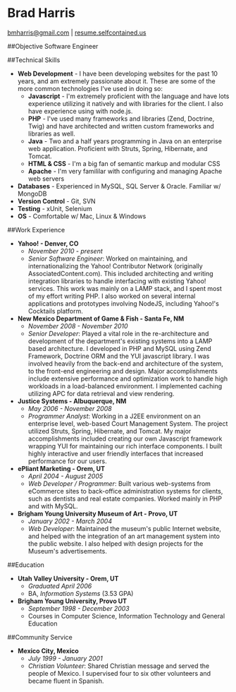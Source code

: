 Brad Harris
===
[bmharris@gmail.com](mailto:bmharris@gmail.com) | [resume.selfcontained.us](http://resume.selfcontained.us)

##Objective
	Software Engineer

##Technical Skills
+	**Web Development** - I have been developing websites for the past 10 years, and am extremely passionate about it.  These are some of the more common technologies I've used in doing so:
	+	**Javascript** - I'm extremely proficient with the language and have lots experience utilizing it natively and with libraries for the client.  I also have experience using with node.js.
	+	**PHP** - I've used many frameworks and libraries (Zend, Doctrine, Twig) and have architected and written custom frameworks and libraries as well.
	+	**Java** - Two and a half years programming in Java on an enterprise web application. Proficient with Struts, Spring, Hibernate, and Tomcat.
	+	**HTML & CSS** - I'm a big fan of semantic markup and modular CSS
	+	**Apache** - I'm very famililar with configuring and managing Apache web servers
+	**Databases** - Experienced in MySQL, SQL Server & Oracle.  Familiar w/ MongoDB
+	**Version Control** - Git, SVN
+	**Testing** - xUnit, Selenium
+	**OS** - Comfortable w/ Mac, Linux & Windows

##Work Experience
+	**Yahoo! - Denver, CO**
	+	*November 2010 - present*
	+	*Senior Software Engineer*: Worked on maintaining, and internationalizing the Yahoo! Contributor Network (originally AssociatedContent.com).  This included architecting and writing integration libraries to handle interfacing with existing Yahoo! services.  This work was mainly on a LAMP stack, and I spent most of my effort writing PHP.  I also worked on several internal applications and prototypes involving NodeJS, including Yahoo!'s Cocktails platform.
+	**New Mexico Department of Game & Fish - Santa Fe, NM**
	+	*November 2008 - November 2010*
	+	*Senior Developer*: Played a vital role in the re-architecture and development of the department's existing systems into a LAMP based architecture. I developed in PHP and MySQL using Zend Framework, Doctrine ORM and the YUI javascript library. I was involved heavily from the back-end and architecture of the system, to the front-end engineering and design.  Major accomplishments include extensive performance and optimization work to handle high workloads in a load-balanced environment.  I implemented caching utilizing APC for data retrieval and view rendering.
+	**Justice Systems - Albuquerque, NM**
	+	*May 2006 - November 2008*
	+	*Programmer Analyst*: Working in a J2EE environment on an enterprise level, web-based Court Management System. The project utilized Struts, Spring, Hibernate, and Tomcat. My major accomplishments included creating our own Javascript framework wrapping YUI for maintaining our rich interface components.  I built highly interactive and user friendly interfaces that increased performance for our users.
+	**ePliant Marketing - Orem, UT**
	+	*April 2004 - August 2005*
	+	*Web Developer / Programmer*: Built various web-systems from eCommerce sites to back-office administration systems for clients, such as dentists and real estate companies. Worked mainly in PHP and with MySQL.
+	**Brigham Young University Museum of Art - Provo, UT**
	+	*January 2002 - March 2004*
	+	*Web Developer*: Maintained the museum's public Internet website, and helped with the integration of an art management system into the public website.  I also helped with design projects for the Museum's advertisements.

##Education
+	**Utah Valley University - Orem, UT**
	+	*Graduated April 2006*
	+	BA, *Information Systems* (3.53 GPA)
+	**Brigham Young University, Provo UT**
	+	*September 1998 - December 2003*
	+	Courses in Computer Science, Information Technology and General Education

##Community Service
+	**Mexico City, Mexico**
	+	*July 1999 - January 2001*
	+	*Christian Volunteer*: Shared Christian message and served the people of Mexico.  I supervised four to six other volunteers and became fluent in Spanish.
